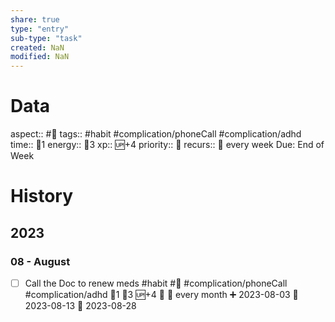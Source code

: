 ```yaml
---
share: true
type: "entry"
sub-type: "task"
created: NaN 
modified: NaN
---
```

# Data
aspect:: #💊
tags:: #habit #complication/phoneCall #complication/adhd
time:: 🍅1
energy:: 🥄3
xp:: 🆙+4
priority:: 🔺
recurs:: 🔁 every week
Due: End of Week
# History
## 2023
### 08 - August
- [ ] Call the Doc to renew meds #habit #💊 #complication/phoneCall #complication/adhd 🍅1 🥄3 🆙+4 🔺 🔁 every month ➕ 2023-08-03 🛫 2023-08-13 📅 2023-08-28